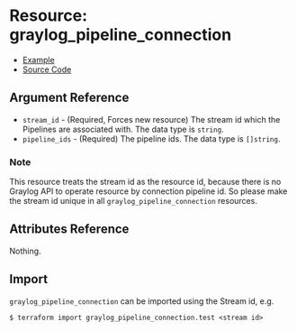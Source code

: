 # Resource: graylog_pipeline_connection

* [Example](https://github.com/zahiar/terraform-provider-graylog/blob/master/examples/v0.12/pipeline.tf)
* [Source Code](https://github.com/zahiar/terraform-provider-graylog/blob/master/graylog/resource/system/pipeline/connection/resource.go)

## Argument Reference

* `stream_id` - (Required, Forces new resource) The stream id which the Pipelines are associated with. The data type is `string`.
* `pipeline_ids` - (Required) The pipeline ids. The data type is `[]string`.

### Note

This resource treats the stream id as the resource id,
because there is no Graylog API to operate resource by connection pipeline id.
So please make the stream id unique in all `graylog_pipeline_connection` resources.

## Attributes Reference

Nothing.

## Import

`graylog_pipeline_connection` can be imported using the Stream id, e.g.

```console
$ terraform import graylog_pipeline_connection.test <stream id>
```
